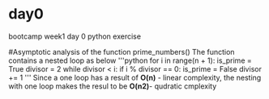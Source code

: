 # day0
bootcamp week1 day 0 python exercise

#Asymptotic analysis of the function prime_numbers()
The function contains a nested loop as below
'''python
for i in range(n + 1):
        is_prime = True
        divisor = 2
        while divisor < i:
            if i % divisor == 0:
                is_prime = False
                divisor += 1
'''
Since a one loop has a result of **O(n)** - linear complexity, the nesting with one
loop makes the resul to be **O(n2)**- qudratic cmplexity